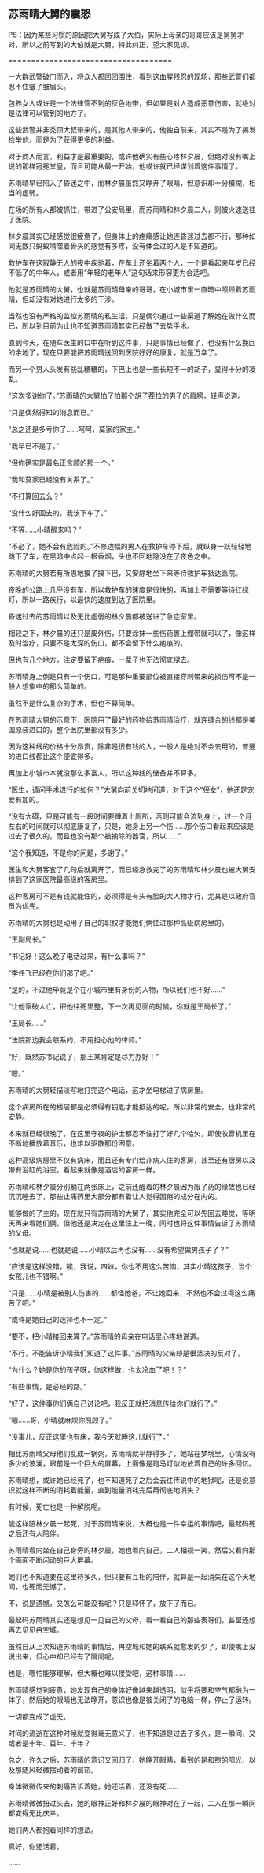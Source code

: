 ## 苏雨晴大舅的震怒

PS：因为某些习惯的原因把大舅写成了大伯，实际上母亲的哥哥应该是舅舅才对，所以之前写到的大伯就是大舅，特此纠正，望大家见谅。

====================================

一大群武警破门而入，将众人都团团围住，看到这血腥残忍的现场，那些武警们都忍不住皱了皱眉头。

包养女人或许是一个法律管不到的灰色地带，但如果是对人造成恶意伤害，就绝对是法律可以管到的地方了。

这些武警并非秃顶大叔带来的，是其他人带来的，他独自前来，其实不是为了揭发检举他，而是为了获得更多的利益。

对于商人而言，利益才是最重要的，或许他确实有些心疼林夕晨，但绝对没有嘴上说的那样冠冕堂皇，而且可能从最一开始，他或许就已经谋划着这件事情了。

苏雨晴早已陷入了昏迷之中，而林夕晨虽然又睁开了眼睛，但意识却十分模糊，相当的虚弱。

在场的所有人都被抓住，带进了公安局里，而苏雨晴和林夕晨二人，则被火速送往了医院。

林夕晨其实已经感觉很疲惫了，但身体上的疼痛感让她连昏迷过去都不行，那种如同无数只蚂蚁啃噬着骨头的感觉有多疼，没有体会过的人是不知道的。

救护车在这寂静无人的夜中疾驰着，在车上还坐着两个人，一个是看起来年岁已经不低了的中年人，或者用“年轻的老年人”这句话来形容更为合适吧。

他就是苏雨晴的大舅，也就是苏雨晴母亲的哥哥，在小城市里一直暗中照顾着苏雨晴，但却没有对她进行太多的干涉。

当然也没有严格的监控苏雨晴的私生活，只是偶尔通过一些渠道了解她在做什么而已，所以到目前为止也不知道苏雨晴其实已经做了去势手术。

直到今天，在随车医生的口中在听到这件事，只是事情已经做了，也没有什么挽回的余地了，现在只要能把苏雨晴送回到医院好好的康复，就是万幸了。

而另一个男人头发有些乱糟糟的，下巴上也是一些长短不一的胡子，显得十分的凌乱。

“这次多谢你了。”苏雨晴的大舅拍了拍那个胡子茬拉的男子的肩膀，轻声说道。

“只是偶然得知的消息而已。”

“总之还是多亏你了……呵呵，莫家的家主。”

“我早已不是了。”

“但你确实是最名正言顺的那一个。”

“我和莫家已经没有关系了。”

“不打算回去么？”

“没什么好回去的，我该下车了。”

“不等……小晴醒来吗？”

“不必了，她不会有危险的。”不修边幅的男人在救护车停下后，就纵身一跃轻轻地跳下了车，在黑暗中点起一根香烟，头也不回地隐没在了夜色之中。

苏雨晴的大舅若有所思地摸了摸下巴，又安静地坐下来等待救护车抵达医院。

夜晚的公路上几乎没有车，所以救护车的速度是很快的，再加上不需要等待红绿灯，所以一路疾行，以最快的速度到达了医院里。

昏迷过去的苏雨晴以及无比虚弱的林夕晨都被送进了急症室里。

相较之下，林夕晨的还只是皮外伤，只要涂抹一些伤药裹上绷带就可以了，像这样及时治疗，只要不是太深的伤口，都不会留下什么疤痕的。

但也有几个地方，注定要留下疤痕，一辈子也无法彻底褪去。

苏雨晴身上倒是只有一个伤口，可是那种重要部位被直接穿刺带来的损伤可不是一般人想象中的那么简单的。

虽然不是什么复杂的手术，但也不算简单。

在苏雨晴大舅的示意下，医院用了最好的药物给苏雨晴治疗，就连缝合的线都是美国原装进口的，整个医院里都没有多少。

因为这种线的价格十分昂贵，除非是很有钱的人，一般人是绝对不会去用的，普通的进口线都比这个便宜得多。

再加上小城市本就没那么多富人，所以这种线的储备并不算多。

“医生，请问手术进行的如何？”大舅向前关切地问道，对于这个“侄女”，他还是宠爱有加的。

“没有大碍，只是可能有一段时间要蹲着上厕所，否则可能会流到身上，过一个月左右的时间就可以彻底康复了，只是，她身上另一个伤……那个伤口看起来应该是过去了很久的，而且也没有那个被摘除的器官，所以……”

“这个我知道，不是你的问题，多谢了。”

医生和大舅客套了几句后就离开了，而已经急救完了的苏雨晴和林夕晨也被大舅安排到了这家医院最高级的客房里。

这种客房可不是有钱就能住的，必须得是有头有脸的大人物才行，尤其是以政府官员为优先。

苏雨晴的大舅也是动用了自己的职权才能她们俩住进那种高级病房里的。

“王副局长。”

“书记好！这么晚了电话过来，有什么事吗？”

“李任飞已经在你们那了吧。”

“是的，不过他毕竟是个在小城市里有身份的人物，所以我们也不好……”

“让他家破人亡，把他往死里整，下一次再见面的时候，你就是王局长了。”

“王局长……”

“法院那边我会联系的，不用担心他的律师。”

“好，既然苏书记说了，那王某肯定是尽力办好！”

“嗯。”

苏雨晴的大舅轻描淡写地打完这个电话，这才坐电梯进了病房里。

这个病房所在的楼层都是必须得有钥匙才能抵达的呢，所以非常的安全，也非常的安静。

本来就已经很晚了，在这里守夜的护士都忍不住打了好几个哈欠，即使收音机里在不断地播放着音乐，也难以驱散那份困意。

这种高级病房里不仅有病床，而且还有专门给非病人住的客房，甚至还有厨房以及带有浴缸的浴室，看起来就像是酒店的客房一样。

苏雨晴和林夕晨分别躺在两张床上，之前还醒着的林夕晨因为服了药的缘故也已经沉沉睡去了，那些止痛药里大部分都有着让人觉得困倦的成分在内的。

能够做的了主的，现在就只有苏雨晴的大舅了，其实他完全可以先回去睡觉，等明天再来看她们俩，但他还是决定在这里住上一晚，同时也将这件事情告诉了苏雨晴的父母。

“也就是说……也就是说……小晴以后再也没有……没有希望做男孩子了？”

“应该是这样没错，唉，我说，四妹，你也不用这么苦恼，其实小晴这孩子，当个女孩儿也不错啊。”

“只是……小晴是被别人伤害的……都怪她爸，不让她回来，不然也不会过得这么痛苦了吧。”

“或许是她自己的选择也不一定。”

“要不，把小晴接回来算了。”苏雨晴的母亲在电话里心疼地说道。

“不行，不能告诉小晴我们知道了这件事。”苏雨晴的父亲却是很坚决的反对了。

“为什么？她是你的孩子呀，你这样做，也太冷血了吧！？”

“有些事情，是必经的路。”

“好了，这件事你们俩自己讨论吧，我反正就把消息传给你们就行了。”

“嗯……哥，小晴就麻烦你照顾了。”

“没事儿，反正这里也有床，我今天就睡这儿就行了。”

相比苏雨晴父母他们乱成一锅粥，苏雨晴就平静得多了，她站在梦境里，心情没有多少的波澜，眼前是一个巨大的屏幕，上面像是跑马灯似地放着自己的许多回忆。

苏雨晴想，或许她已经死了，也不知道死了之后会去往传说中的地狱呢，还是说意识就这样不断的消耗着能量，直到能量消耗完后再彻底地消失？

有时候，死亡也是一种解脱呢。

能这样陪林夕晨一起死，对于苏雨晴来说，大概也是一件幸运的事情吧，最起码死之后还有人陪伴。

苏雨晴看向坐在自己身旁的林夕晨，她也看向自己，二人相视一笑，然后又看向那个画面不断闪动的巨大屏幕。

她们也不知道要在这里待多久，但只要有互相的陪伴，就算是一起消失在这个天地间，也死而无憾了。

不，说是遗憾，又怎么可能没有呢？只是释怀了，放下了而已。

最起码苏雨晴其实还是想见一见自己的父母，看一看自己的那些表哥们，甚至还想再去见见冉空城。

虽然自从上次知道苏雨晴的事情后，冉空城和她的联系就愈发的少了，即使嘴上没说出来，但心中却已经有了隔阂呢。

也是，哪怕能够理解，但大概也难以接受吧，这种事情……

苏雨晴感觉到疲惫，她发现自己的身体好像越来越透明，似乎将要和空气都融为一体了，然后她的眼睛也无法睁开，意识也像是被关闭了的电脑一样，停止了运转。

一切都变成了虚无。

时间的流逝在这种时候就变得毫无意义了，也不知道是过去了多久，是一瞬间，又或者是十年、百年、千年？

总之，许久之后，苏雨晴的意识又回归了，她睁开眼睛，看到的是和煦的阳光，以及那随风轻微摆动着的窗帘。

身体微微传来的刺痛告诉着她，她还活着，还没有死……

苏雨晴微微扭过头去，她的眼神正好和林夕晨的眼神对在了一起，二人在那一瞬间都变得无比庆幸。

她们两人都抱着同样的想法。

真好，你还活着。

……
